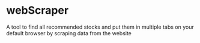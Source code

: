 # webScraper
A tool to find all recommended stocks and put them in multiple tabs on your default browser by scraping data from the website
